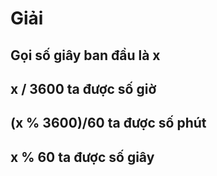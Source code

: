 # Giải
## Gọi số giây ban đầu là x
## x / 3600 ta được số giờ
## (x % 3600)/60 ta được số phút
## x % 60 ta được số giây
